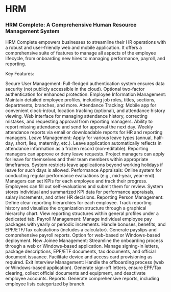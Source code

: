 # HRM
### HRM Complete: A Comprehensive Human Resource Management System
HRM Complete empowers businesses to streamline their HR operations with a robust and user-friendly web and mobile application. It offers a comprehensive suite of features to manage all aspects of the employee lifecycle, from onboarding new hires to managing performance, payroll, and reporting.

Key Features:

Secure User Management:
Full-fledged authentication system ensures data security (not publicly accessible in the cloud).
Optional two-factor authentication for enhanced protection.
Employee Information Management:
Maintain detailed employee profiles, including job roles, titles, sections, departments, branches, and more.
Attendance Tracking:
Mobile app for convenient clock-in/out, location tracking (optional), and attendance history viewing.
Web interface for managing attendance history, correcting mistakes, and requesting approval from reporting managers.
Ability to report missing attendance and send for approval the next day.
Weekly attendance reports via email or downloadable reports for HR and reporting managers.
Leave Management:
Apply for various leave types (annual, half-day, short, lieu, maternity, etc.).
Leave application automatically reflects in attendance information as a frozen record (non-editable).
Reporting managers can approve or deny leave requests.
Project managers can apply for leave for themselves and their team members within appropriate timeframes.
System restricts leave applications beyond working holidays if leave for such days is allowed.
Performance Appraisals:
Online system for conducting regular performance evaluations (e.g., mid-year, year-end).
Managers can set KPIs for each employee and track their progress.
Employees can fill out self-evaluations and submit them for review.
System stores individual and summarized KPI data for performance appraisals, salary increments, and other HR decisions.
Reporting Person Management:
Define clear reporting hierarchies for each employee.
Track reporting history and visualize the organization structure through a graphical hierarchy chart.
View reporting structures within general profiles under a dedicated tab.
Payroll Management:
Manage individual employee pay packages with yearly or periodic increments.
Handle bonuses, benefits, and EPF/ETF/Tax calculations (includes a calculator).
Generate payslips and comprehensive payroll reports.
Option for web-based or Windows-based deployment.
New Joinee Management:
Streamline the onboarding process through a web or Windows-based application.
Manage signing-in letters, package descriptions, EPF/ETF documents, tax documents, and official document issuance.
Facilitate device and access card provisioning as required.
Exit Interview Management:
Handle the offboarding process (web or Windows-based application).
Generate sign-off letters, ensure EPF/Tax clearing, collect official documents and equipment, and deactivate employee accounts.
Reports:
Generate comprehensive reports, including employee lists categorized by branch.
